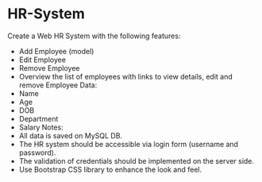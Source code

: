 # HR-System
Create a Web HR System with the following features:
- Add Employee (model)
- Edit Employee
- Remove Employee
- Overview the list of employees with links to view details, edit and remove
Employee Data:
- Name
- Age
- DOB
- Department
- Salary
Notes:
- All data is saved on MySQL DB.
- The HR system should be accessible via login form (username and password).
- The validation of credentials should be implemented on the server side.
- Use Bootstrap CSS library to enhance the look and feel.
